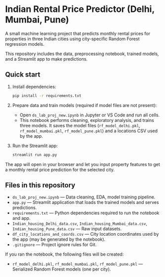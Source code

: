 # Indian Rental Price Predictor (Delhi, Mumbai, Pune)

A small machine learning project that predicts monthly rental prices for properties in three Indian cities using city-specific Random Forest regression models.

This repository includes the data, preprocessing notebook, trained models, and a Streamlit app to make predictions.

## Quick start

1. Install dependencies:

   ```bash
   pip install -r requirements.txt
   ```

2. Prepare data and train models (required if model files are not present):

   - Open `ds_lab_proj_new.ipynb` in Jupyter or VS Code and run all cells.
   - This notebook performs cleaning, exploratory analysis, and trains three models. It saves the model files (`rf_model_delhi.pkl`, `rf_model_mumbai.pkl`, `rf_model_pune.pkl`) and a locations CSV used by the app.

3. Run the Streamlit app:

   ```bash
   streamlit run app.py
   ```

The app will open in your browser and let you input property features to get a monthly rental price prediction for the selected city.

## Files in this repository

- `ds_lab_proj_new.ipynb` — Data cleaning, EDA, model training pipeline.
- `app.py` — Streamlit application that loads the trained models and serves predictions.
- `requirements.txt` — Python dependencies required to run the notebook and app.
- `Indian_housing_Delhi_data.csv`, `Indian_housing_Mumbai_data.csv`, `Indian_housing_Pune_data.csv` — Raw input datasets.
- `df_city_locations_and_coords.csv` — City location coordinates used by the app (may be generated by the notebook).
- `.gitignore` — Project ignore rules for Git.

If you ran the notebook, the following files will be created:

- `rf_model_delhi.pkl`, `rf_model_mumbai.pkl`, `rf_model_pune.pkl` — Serialized Random Forest models (one per city).

